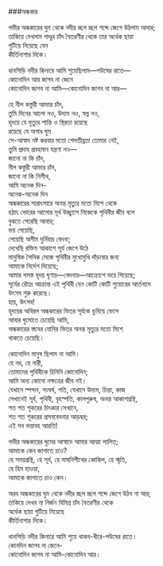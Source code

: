 ###অন্ধকার

গভীর অন্ধকারের ঘুম থেকে নদীর চ্ছল চ্ছল শব্দে জেগে উঠলাম আবার;  
তাকিয়ে দেখলাম পাণ্ডুর চাঁদ বৈতরণীর থেকে তার অর্ধেক ছায়া  
             গুটিয়ে নিয়েছে যেন  
কীর্তিনাশার দিকে।  
 
ধানসিড়ি নদীর কিনারে আমি শুয়েছিলাম—পউষের রাতে—  
             কোনোদিন আর জাগব না জেনে  
কোনোদিন জাগব না আমি—কোনোদিন জাগব না আর—  
 
হে নীল কস্তুরী আভার চাঁদ,  
তুমি দিনের আলো নও, উদ্যম নও, স্বপ্ন নও,  
হৃদয়ে যে মৃত্যুর শান্তি ও স্থিরতা রয়েছে  
রয়েছে যে অগাধ ঘুম  
সে-আস্বাদ নষ্ট করবার মতো শেলতীব্রতা তোমার নেই,  
তুমি প্রদাহ প্রবহমান যন্ত্রণা নও—  
জানো না কি চাঁদ,  
নীল কস্তুরী আভার চাঁদ,  
জানো না কি নিশীথ,  
আমি অনেক দিন-  
অনেক-অনেক দিন  
অন্ধকারের সারাৎসারে অনন্ত মৃত্যুর মতো মিশে থেকে  
হঠাৎ ভোরের আলোর মূর্খ উচ্ছ্বাসে নিজেকে পৃথিবীর জীব বলে  
             বুঝতে পেরেছি আবার;  
ভয় পেয়েছি,  
পেয়েছি অসীম দুর্নিবার বেদনা;  
দেখেছি রক্তিম আকাশে সূর্য জেগে উঠে  
মানুষিক সৈনিক সেজে পৃথিবীর মুখোমুখি দাঁড়াবার জন্য  
             আমাকে নির্দেশ দিয়েছে;  
আমার সমস্ত হৃদয় ঘৃণায়—বেদনায়—আক্রোশে ভরে গিয়েছে;  
সূর্যের রৌদ্রে আক্রান্ত এই পৃথিবী যেন কোটি কোটি শুয়োরের আর্তনাদে   
উৎসব শুরু করেছে।    
হায়, উৎসব!   
হৃদয়ের অবিরল অন্ধকারের ভিতর সূর্যকে ডুবিয়ে ফেলে  
আবার ঘুমোতে চেয়েছি আমি,  
অন্ধকারের স্তনের যোনির ভিতর অনন্ত মৃত্যুর মতো মিশে  
             থাকতে চেয়েছি।  
 
কোনোদিন মানুষ ছিলাম না আমি।  
হে নর, হে নারী,  
তোমাদের পৃথিবীকে চিনিনি কোনোদিন;  
আমি অন্য কোনো নক্ষত্রের জীব নই।  
যেখানে স্পন্দন, সংঘর্ষ, গতি, যেখানে উদ্যম, চিন্তা, কাজ  
সেখানেই সূর্য, পৃথিবী, বৃহস্পতি, কালপুরুষ, অনন্ত আকাশগ্রন্থি,  
শত শত শূকরের চিৎকার সেখানে,  
শত শত শূকরের প্রসববেদনার আড়ম্বর;  
এই সব ভয়াবহ আরতি!  
 
গভীর অন্ধকারের ঘুমের আস্বাদে আমার আত্মা লালিত;  
আমাকে কেন জাগাতে চাও?  
হে সময়গ্রন্থি, হে সূর্য, হে মাঘনিশীথের কোকিল, হে স্মৃতি,   
          হে হিম হাওয়া,  
আমাকে জাগাতে চাও কেন।  

অরব অন্ধকারের ঘুম থেকে নদীর চ্ছল চ্ছল শব্দে জেগে উঠব না আর;  
তাকিয়ে দেখব না নির্জন বিমিশ্র চাঁদ বৈতরণীর থেকে  
             অর্ধেক ছায়া গুটিয়ে নিয়েছে  
কীর্তিনাশার দিকে।  
 
ধানসিড়ি নদীর কিনারে আমি শুয়ে থাকব-ধীরে-পউষের রাতে।  
             কোনদিন জাগব না জেনে-  
কোনোদিন জাগব না আমি-কোনোদিন আর।  